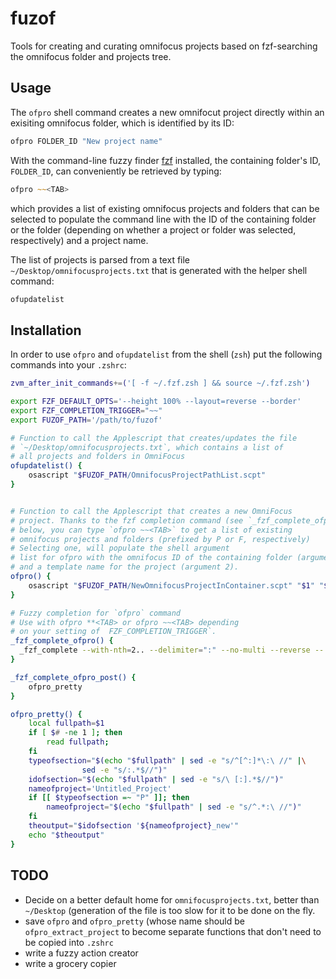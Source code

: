 # fuzof

Tools for creating and curating omnifocus projects based on fzf-searching the omnifocus folder and projects tree.

## Usage

The `ofpro` shell command creates a new omnifocut project directly within an exisiting omnifocus folder, which is identified by its ID:

```zsh
ofpro FOLDER_ID "New project name"
```

With the command-line fuzzy finder [fzf](https://github.com/junegunn/fzf) installed, the containing folder's ID, `FOLDER_ID`, can conveniently be retrieved by typing:

```zsh
ofpro ~~<TAB>
```

which provides a list of existing omnifocus projects and folders that can be selected to populate the command line with the ID of the containing folder or the folder (depending on whether a project or folder was selected, respectively) and a project name.

The list of projects is parsed from a text file `~/Desktop/omnifocusprojects.txt` that is generated with the helper shell command:

```zsh
ofupdatelist
```

## Installation

In order to use `ofpro` and `ofupdatelist` from the shell (`zsh`) put the following commands into your `.zshrc`:

```zsh
zvm_after_init_commands+=('[ -f ~/.fzf.zsh ] && source ~/.fzf.zsh')

export FZF_DEFAULT_OPTS='--height 100% --layout=reverse --border'
export FZF_COMPLETION_TRIGGER="~~"
export FUZOF_PATH='/path/to/fuzof'

# Function to call the Applescript that creates/updates the file
# `~/Desktop/omnifocusprojects.txt`, which contains a list of
# all projects and folders in OmniFocus
ofupdatelist() {
	osascript "$FUZOF_PATH/OmnifocusProjectPathList.scpt"
}


# Function to call the Applescript that creates a new OmniFocus
# project. Thanks to the fzf completion command (see `_fzf_complete_ofpro()`,
# below, you can type `ofpro ~~<TAB>` to get a list of existing
# omnifocus projects and folders (prefixed by P or F, respectively)
# Selecting one, will populate the shell argument
# list for ofpro with the omnifocus ID of the containing folder (argument 1)
# and a template name for the project (argument 2).
ofpro() {
	osascript "$FUZOF_PATH/NewOmnifocusProjectInContainer.scpt" "$1" "$2"
}

# Fuzzy completion for `ofpro` command
# Use with ofpro **<TAB> or ofpro ~~<TAB> depending
# on your setting of  FZF_COMPLETION_TRIGGER`.
_fzf_complete_ofpro() {
  _fzf_complete --with-nth=2.. --delimiter=":" --no-multi --reverse -- "$@" < ~/Desktop/omnifocusprojects.txt
}

_fzf_complete_ofpro_post() {
	ofpro_pretty
}

ofpro_pretty() {
	local fullpath=$1
	if [ $# -ne 1 ]; then
		read fullpath;
	fi
	typeofsection="$(echo "$fullpath" | sed -e "s/^[^:]*\:\ //" |\
                sed -e "s/:.*$//")"
	idofsection="$(echo "$fullpath" | sed -e "s/\ [:].*$//")"
	nameofproject='Untitled_Project'
	if [[ $typeofsection =~ "P" ]]; then
		nameofproject="$(echo "$fullpath" | sed -e "s/^.*:\ //")"
	fi
	theoutput="$idofsection '${nameofproject}_new'"
	echo "$theoutput"
}
```

## TODO

* Decide on a better default home for `omnifocusprojects.txt`, better than `~/Desktop` (generation of the file is too slow for it to be done on the fly.
* save `ofpro` and `ofpro_pretty` (whose name should be `ofpro_extract_project` to become separate functions that don't need to be copied into `.zshrc`
* write a fuzzy action creator
* write a grocery copier
